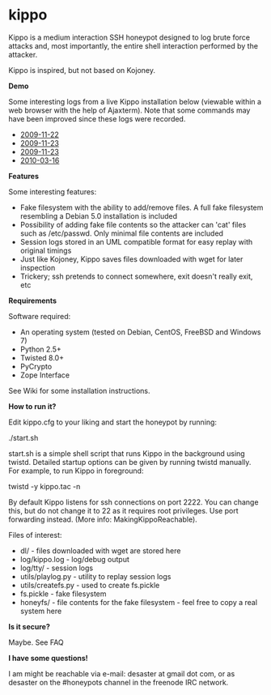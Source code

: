 kippo
=====

Kippo is a medium interaction SSH honeypot designed to log brute force attacks and, most importantly, the entire shell interaction performed by the attacker.

Kippo is inspired, but not based on Kojoney.

**Demo**

Some interesting logs from a live Kippo installation below (viewable within a web browser with the help of Ajaxterm). Note that some commands may have been improved since these logs were recorded.
* [2009-11-22](http://kippo.rpg.fi/playlog/?l=20091122-075013-5055.log)
* [2009-11-23](http://kippo.rpg.fi/playlog/?l=20091123-003854-3359.log)
* [2009-11-23](http://kippo.rpg.fi/playlog/?l=20091123-012814-626.log)
* [2010-03-16](http://kippo.rpg.fi/playlog/?l=20100316-233121-1847.log)

**Features**

Some interesting features:
* Fake filesystem with the ability to add/remove files. A full fake filesystem resembling a Debian 5.0 installation is included
* Possibility of adding fake file contents so the attacker can 'cat' files such as /etc/passwd. Only minimal file contents are included
* Session logs stored in an UML compatible format for easy replay with original timings
* Just like Kojoney, Kippo saves files downloaded with wget for later inspection
* Trickery; ssh pretends to connect somewhere, exit doesn't really exit, etc 

**Requirements**

Software required:
* An operating system (tested on Debian, CentOS, FreeBSD and Windows 7)
* Python 2.5+
* Twisted 8.0+
* PyCrypto
* Zope Interface 

See Wiki for some installation instructions.

**How to run it?**

Edit kippo.cfg to your liking and start the honeypot by running:

./start.sh

start.sh is a simple shell script that runs Kippo in the background using twistd. Detailed startup options can be given by running twistd manually. For example, to run Kippo in foreground:

twistd -y kippo.tac -n

By default Kippo listens for ssh connections on port 2222. You can change this, but do not change it to 22 as it requires root privileges. Use port forwarding instead. (More info: MakingKippoReachable).

Files of interest:
* dl/ - files downloaded with wget are stored here
* log/kippo.log - log/debug output
* log/tty/ - session logs
* utils/playlog.py - utility to replay session logs
* utils/createfs.py - used to create fs.pickle
* fs.pickle - fake filesystem
* honeyfs/ - file contents for the fake filesystem - feel free to copy a real system here 

**Is it secure?**

Maybe. See FAQ

**I have some questions!**

I am might be reachable via e-mail: desaster at gmail dot com, or as desaster on the #honeypots channel in the freenode IRC network.
